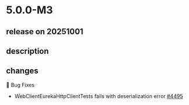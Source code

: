 # 5.0.0-M3

## release on 20251001
## description
## changes
🐞 Bug Fixes

* WebClientEurekaHttpClientTests fails with deserialization error <a href="https://github.com/spring-cloud/spring-cloud-netflix/issues/4495" data-hovercard-type="issue" data-hovercard-url="/spring-cloud/spring-cloud-netflix/issues/4495/hovercard">#4495</a>

